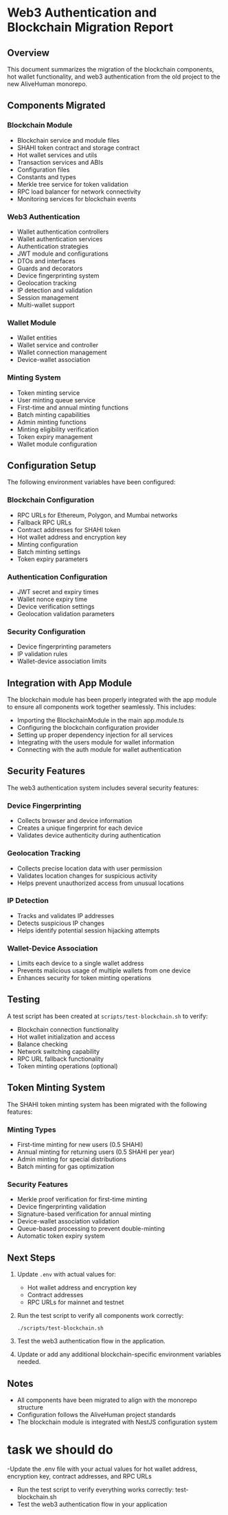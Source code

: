 # Web3 Authentication and Blockchain Migration Report

## Overview

This document summarizes the migration of the blockchain components, hot wallet functionality, and web3 authentication from the old project to the new AliveHuman monorepo.

## Components Migrated

### Blockchain Module
- Blockchain service and module files
- SHAHI token contract and storage contract
- Hot wallet services and utils
- Transaction services and ABIs
- Configuration files
- Constants and types
- Merkle tree service for token validation
- RPC load balancer for network connectivity
- Monitoring services for blockchain events

### Web3 Authentication
- Wallet authentication controllers
- Wallet authentication services
- Authentication strategies
- JWT module and configurations
- DTOs and interfaces
- Guards and decorators
- Device fingerprinting system
- Geolocation tracking
- IP detection and validation
- Session management
- Multi-wallet support

### Wallet Module
- Wallet entities
- Wallet service and controller
- Wallet connection management
- Device-wallet association

### Minting System
- Token minting service
- User minting queue service
- First-time and annual minting functions
- Batch minting capabilities
- Admin minting functions
- Minting eligibility verification
- Token expiry management
- Wallet module configuration

## Configuration Setup

The following environment variables have been configured:

### Blockchain Configuration
- RPC URLs for Ethereum, Polygon, and Mumbai networks
- Fallback RPC URLs
- Contract addresses for SHAHI token
- Hot wallet address and encryption key
- Minting configuration
- Batch minting settings
- Token expiry parameters

### Authentication Configuration
- JWT secret and expiry times
- Wallet nonce expiry time
- Device verification settings
- Geolocation validation parameters

### Security Configuration
- Device fingerprinting parameters
- IP validation rules
- Wallet-device association limits

## Integration with App Module

The blockchain module has been properly integrated with the app module to ensure all components work together seamlessly. This includes:

- Importing the BlockchainModule in the main app.module.ts
- Configuring the blockchain configuration provider
- Setting up proper dependency injection for all services
- Integrating with the users module for wallet information
- Connecting with the auth module for wallet authentication

## Security Features

The web3 authentication system includes several security features:

### Device Fingerprinting
- Collects browser and device information
- Creates a unique fingerprint for each device
- Validates device authenticity during authentication

### Geolocation Tracking
- Collects precise location data with user permission
- Validates location changes for suspicious activity
- Helps prevent unauthorized access from unusual locations

### IP Detection
- Tracks and validates IP addresses
- Detects suspicious IP changes
- Helps identify potential session hijacking attempts

### Wallet-Device Association
- Limits each device to a single wallet address
- Prevents malicious usage of multiple wallets from one device
- Enhances security for token minting operations

## Testing

A test script has been created at `scripts/test-blockchain.sh` to verify:
- Blockchain connection functionality
- Hot wallet initialization and access
- Balance checking
- Network switching capability
- RPC URL fallback functionality
- Token minting operations (optional)

## Token Minting System

The SHAHI token minting system has been migrated with the following features:

### Minting Types
- First-time minting for new users (0.5 SHAHI)
- Annual minting for returning users (0.5 SHAHI per year)
- Admin minting for special distributions
- Batch minting for gas optimization

### Security Features
- Merkle proof verification for first-time minting
- Device fingerprinting validation
- Signature-based verification for annual minting
- Device-wallet association validation
- Queue-based processing to prevent double-minting
- Automatic token expiry system

## Next Steps

1. Update `.env` with actual values for:
   - Hot wallet address and encryption key
   - Contract addresses
   - RPC URLs for mainnet and testnet

2. Run the test script to verify all components work correctly:
   ```
   ./scripts/test-blockchain.sh
   ```

3. Test the web3 authentication flow in the application.

4. Update or add any additional blockchain-specific environment variables needed.

## Notes

- All components have been migrated to align with the monorepo structure
- Configuration follows the AliveHuman project standards
- The blockchain module is integrated with NestJS configuration system
# task we should do 
-Update the .env file with your actual values for hot wallet address, encryption key, contract   addresses, and RPC URLs
- Run the test script to verify everything works correctly: test-blockchain.sh
- Test the web3 authentication flow in your application

